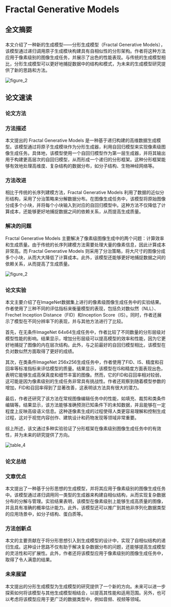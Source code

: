 # Fractal Generative Models 
 ## 全文摘要 
###  
本文介绍了一种新的生成模型——分形生成模型（Fractal Generative Models），该模型通过递归调用原子生成模块构建具有自相似性的分形架构。作者将这种方法应用于像素级别的图像生成任务，并展示了出色的性能表现。与传统的生成模型相比，分形生成模型可以更好地捕捉数据中的结构和模式，为未来的生成模型研究提供了新的思路和方法。

![figure_2](https://damo-moshicloud-test.oss-cn-hangzhou.aliyuncs.com/document/testcase/dingding/zhiwen_cases/1344295337230540800/1344295337230540800_cut_Figure_2.png) 
## 论文速读 
### 论文方法 
### 方法描述

本文提出的 Fractal Generative Models 是一种基于递归构建的高维数据生成模型。该模型通过将原子生成模块作为分形生成器，利用自回归模型来实现像素级图像生成任务。具体地，该模型使用一个自回归模型作为第一层生成器，并将其输出用于构建更高层次的自回归模型，从而形成一个递归的分形框架。这种分形框架能够有效地处理高维度、复杂结构的数据分布，如分子结构、生物神经网络等。

### 方法改进

相比于传统的长序列建模方法，Fractal Generative Models 利用了数据的近似分形结构，采用了分治策略来分解数据分布。在图像生成任务中，该模型将原始图像分成多个小块，并将每个小块输入到对应的自回归模型中。这种方法不仅降低了计算成本，还能够更好地捕捉数据之间的依赖关系，从而提高生成质量。

### 解决的问题

Fractal Generative Models 主要解决了像素级图像生成中的两个问题：计算效率和生成质量。由于传统的长序列建模方法需要处理大量的像素信息，因此计算成本非常高。而 Fractal Generative Models 则采用了分治策略，将大尺寸的图像分成多个小块，从而大大降低了计算成本。此外，该模型还能够更好地捕捉数据之间的依赖关系，从而提高了生成质量。

![figure_2](https://damo-moshicloud-test.oss-cn-hangzhou.aliyuncs.com/document/testcase/dingding/zhiwen_cases/1344295337230540800/1344295337230540800_cut_Figure_2.png)
 
##  
### 论文实验 
本文主要介绍了在ImageNet数据集上进行的像素级图像生成任务中的实验结果。作者使用了三种不同的评估指标来衡量模型的表现，包括负对数似然（NLL）、Frechet Inception Distance（FID）和Inception Score（IS）。同时，作者还展示了模型在不同分辨率下的表现，并与其他方法进行了比较。

首先，在无条件ImageNet 64x64生成任务中，作者比较了不同数量的分形层级对模型性能的影响。结果显示，增加分形层级可以提高模型的效率和性能，因为它更好地捕捉了图像的内在层次结构。此外，与之前最好的自回归模型相比，该模型在负对数似然方面取得了更好的成绩。

其次，在类条件ImageNet 256x256生成任务中，作者使用了FID、IS、精度和召回率等标准指标来评估模型的质量。结果显示，该模型在IS和精度方面表现出色，表明它能够生成高保真度和细节丰富的图像。然而，它的FID和召回率相对较弱，这可能是因为像素级别的生成任务非常具有挑战性。作者还观察到随着模型参数的增加，FID和召回率得到了显著改善，这表明该方法具有很大的潜力。

最后，作者还研究了该方法在常规图像编辑任务中的性能，如填充、裁剪和类条件编辑等。结果显示，该方法能够准确预测已知条件下的未知数据，并且能够在一定程度上反映高级语义信息。这种逐像素生成的过程使得人类更容易理解和控制生成过程，这对于视觉内容创作、建筑设计和药物发现等领域非常重要。

综上所述，该文通过多种实验验证了分形框架在像素级别图像生成任务中的有效性，并为未来的研究提供了方向。

![table_4](https://damo-moshicloud-test.oss-cn-hangzhou.aliyuncs.com/document/testcase/dingding/zhiwen_cases/1344295337230540800/1344295337230540800_cut_Table_4.png)
 
##  
### 论文总结 
### 文章优点
本文提出了一种基于分形思想的生成模型，并将其应用于像素级别的图像生成任务中。该模型通过递归调用同一类型的生成器来构建自相似结构，从而实现复杂数据分布的分解与管理。实验结果表明，该模型在像素级别上能够生成高质量的图像，并且具有准确的概率估计能力。此外，该模型还可以推广到其他非序列化数据类型的应用场景中，如分子结构、蛋白质等。

### 方法创新点
本文的主要贡献在于将分形思想引入到生成模型的设计中，实现了自相似结构的递归生成。这种设计思路不仅有助于解决复杂数据分布的问题，还能够提高生成模型的灵活性和可扩展性。此外，作者还将该模型应用于像素级别的图像生成任务中，取得了令人满意的结果。

### 未来展望
本文提出的分形生成模型为生成模型的研究提供了一个新的方向。未来可以进一步探索如何将该模型与其他生成模型相结合，以提高其性能和适用范围。另外，也可以考虑将该模型应用于更广泛的数据类型中，例如音频、视频等领域。
 
